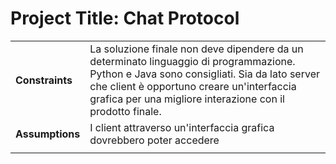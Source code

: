 ﻿
# Project Title: Chat Protocol

| | |
| --- | --- |
|**Constraints**| La soluzione finale non deve dipendere da un determinato linguaggio di programmazione. Python e Java sono consigliati. Sia da lato server che client è opportuno creare un'interfaccia grafica per una migliore interazione con il prodotto finale. |
| **Assumptions** | I client attraverso un'interfaccia grafica dovrebbero poter accedere |
|||


